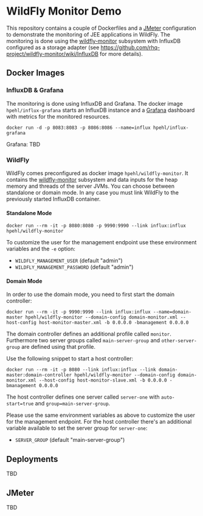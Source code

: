 # WildFly Monitor Demo

This repository contains a couple of Dockerfiles and a [JMeter](http://jmeter.apache.org/) configuration to demonstrate the monitoring of JEE applications in WildFly. The monitoring is done using the [wildfly-monitor](https://github.com/rhq-project/wildfly-monitor) subsystem with InfluxDB configured as a storage adapter (see https://github.com/rhq-project/wildfly-monitor/wiki/InfluxDB for more details).

## Docker Images

### InfluxDB & Grafana

The monitoring is done using InfluxDB and Grafana. The docker image `hpehl/influx-grafana` starts an InfluxDB instance and a [Grafana](http://grafana.org/) dashboard with metrics for the monitored resources. 

    docker run -d -p 8083:8083 -p 8086:8086 --name=influx hpehl/influx-grafana

Grafana: TBD

### WildFly

WildFly comes preconfigured as docker image `hpehl/wildfly-monitor`. It contains the [wildfly-monitor](https://github.com/rhq-project/wildfly-monitor) subsystem and data inputs for the heap memory and threads of the server JVMs. You can choose between standalone or domain mode. In any case you must link WildFly to the previously started InfluxDB container. 

#### Standalone Mode

	docker run --rm -it -p 8080:8080 -p 9990:9990 --link influx:influx hpehl/wildfly-monitor
	
To customize the user for the management endpoint use these environment variables and the `-e` option:

- `WILDFLY_MANAGEMENT_USER` (default "admin")
- `WILDFLY_MANAGEMENT_PASSWORD` (default "admin")

#### Domain Mode

In order to use the domain mode, you need to first start the domain controller: 

	docker run --rm -it -p 9990:9990 --link influx:influx --name=domain-master hpehl/wildfly-monitor --domain-config domain-monitor.xml --host-config host-monitor-master.xml -b 0.0.0.0 -bmanagement 0.0.0.0
	
The domain controller defines an additional profile called `monitor`. Furthermore two server groups called `main-server-group` and `other-server-group` are defined using that profile. 

Use the following snippet to start a host controller: 

	docker run --rm -it -p 8080 --link influx:influx --link domain-master:domain-controller hpehl/wildfly-monitor --domain-config domain-monitor.xml --host-config host-monitor-slave.xml -b 0.0.0.0 -bmanagement 0.0.0.0

The host controller defines one server called `server-one` with `auto-start=true` and `group=main-server-group`.  

Please use the same environment variables as above to customize the user for the management endpoint. For the host controller there's an additional variable available to set the server group for `server-one`:

- `SERVER_GROUP` (default "main-server-group")

## Deployments

TBD

## JMeter

TBD
